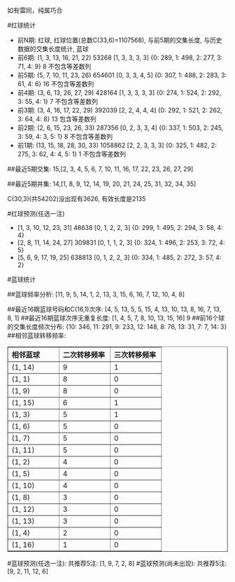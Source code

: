 <!-- 
.. title: 双色球2011018期(2011-02-17)数据分析报告
.. slug: slott-2011018-2011-02-17-report
.. date: 2011-02-18 08:00:00 UTC+08:00
.. tags: Lottery
.. link: 
.. description: 
.. type: text
-->

如有雷同，纯属巧合

<!-- TEASER_END-->

#红球统计

- 前N期: 红球, 红球位置(总数C(33,6)=1107568), 与前5期的交集长度, 与历史数据的交集长度统计, 蓝球
- 前6期: (1, 3, 13, 16, 21, 22) 53268 [1, 3, 3, 3, 3] {0: 289, 1: 498, 2: 277, 3: 71, 4: 9} 8 不包含等差数列
- 前5期: (5, 7, 10, 11, 23, 26) 654601 [0, 3, 3, 4, 5] {0: 307, 1: 488, 2: 283, 3: 61, 4: 6} 16 不包含等差数列
- 前4期: (3, 6, 13, 26, 27, 29) 428164 [1, 3, 3, 3, 3] {0: 274, 1: 524, 2: 292, 3: 55, 4: 1} 7 不包含等差数列
- 前3期: (3, 4, 16, 17, 22, 29) 392039 [2, 2, 4, 4, 4] {0: 292, 1: 521, 2: 262, 3: 64, 4: 8} 13 包含等差数列
- 前2期: (2, 6, 15, 23, 26, 33) 287356 [0, 2, 3, 3, 4] {0: 337, 1: 503, 2: 245, 3: 59, 4: 3, 5: 1} 8 不包含等差数列
- 前1期: (13, 15, 18, 28, 30, 33) 1058862 [2, 2, 3, 3, 3] {0: 325, 1: 482, 2: 275, 3: 62, 4: 4, 5: 1} 1 不包含等差数列

##最近5期交集:
15,[2, 3, 4, 5, 6, 7, 10, 11, 16, 17, 22, 23, 26, 27, 29]

##最近5期并集:
14,[1, 8, 9, 12, 14, 19, 20, 21, 24, 25, 31, 32, 34, 35]

C(30,3)(共54202)没出现有3626, 
有效长度是2135

#红球预测(任选一注)

- [1, 3, 10, 12, 23, 31] 48638 [0, 1, 2, 2, 3] {0: 299, 1: 495, 2: 294, 3: 58, 4: 4}
- [2, 8, 11, 14, 24, 27] 309831 [0, 1, 1, 2, 3] {0: 324, 1: 496, 2: 253, 3: 72, 4: 5}
- [5, 6, 9, 17, 19, 25] 638813 [0, 1, 2, 2, 3] {0: 334, 1: 485, 2: 272, 3: 57, 4: 2}

#蓝球统计

##蓝球频率分析:
[11, 9, 5, 14, 1, 2, 13, 3, 15, 6, 16, 7, 12, 10, 4, 8]

##最近16期蓝球号码和C(16,1)次序:
[4, 5, 13, 5, 5, 15, 4, 13, 10, 13, 8, 16, 7, 13, 8, 1]
##最近16期蓝球次序无重复长度:
[1, 4, 5, 7, 8, 10, 13, 15, 16] 9
##前16个球的交集长度频次分布:
{10: 346, 11: 291, 9: 233, 12: 148, 8: 76, 13: 31, 7: 7, 14: 3}
##相邻蓝球转移频率:
<table border="1" class="table table-striped dataframe">
  <thead>
    <tr style="text-align: left;">
      <th style="min-width: 100px;">相邻蓝球</th>
      <th style="min-width: 100px;">二次转移频率</th>
      <th style="min-width: 100px;">三次转移频率</th>
    </tr>
  </thead>
  <tbody>
    <tr>
      <td> (1, 14)</td>
      <td> 9</td>
      <td> 1</td>
    </tr>
    <tr>
      <td>  (1, 1)</td>
      <td> 8</td>
      <td> 0</td>
    </tr>
    <tr>
      <td>  (1, 9)</td>
      <td> 8</td>
      <td> 0</td>
    </tr>
    <tr>
      <td> (1, 15)</td>
      <td> 6</td>
      <td> 1</td>
    </tr>
    <tr>
      <td>  (1, 3)</td>
      <td> 5</td>
      <td> 1</td>
    </tr>
    <tr>
      <td>  (1, 6)</td>
      <td> 5</td>
      <td> 0</td>
    </tr>
    <tr>
      <td>  (1, 7)</td>
      <td> 5</td>
      <td> 0</td>
    </tr>
    <tr>
      <td> (1, 11)</td>
      <td> 5</td>
      <td> 0</td>
    </tr>
    <tr>
      <td>  (1, 2)</td>
      <td> 4</td>
      <td> 0</td>
    </tr>
    <tr>
      <td>  (1, 5)</td>
      <td> 4</td>
      <td> 0</td>
    </tr>
    <tr>
      <td> (1, 10)</td>
      <td> 4</td>
      <td> 0</td>
    </tr>
    <tr>
      <td>  (1, 8)</td>
      <td> 3</td>
      <td> 0</td>
    </tr>
    <tr>
      <td> (1, 12)</td>
      <td> 3</td>
      <td> 0</td>
    </tr>
    <tr>
      <td> (1, 13)</td>
      <td> 3</td>
      <td> 0</td>
    </tr>
    <tr>
      <td>  (1, 4)</td>
      <td> 2</td>
      <td> 0</td>
    </tr>
    <tr>
      <td> (1, 16)</td>
      <td> 1</td>
      <td> 0</td>
    </tr>
  </tbody>
</table>
#蓝球预测(任选一注):
共推荐5注: [1, 9, 7, 2, 8]
#蓝球预测(尚未出现):
共推荐5注: [9, 2, 11, 12, 6]

